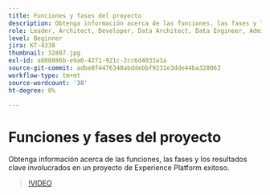 ```yaml
---
title: Funciones y fases del proyecto
description: Obtenga información acerca de las funciones, las fases y los resultados clave involucrados en un proyecto de Experience Platform exitoso.
role: Leader, Architect, Developer, Data Architect, Data Engineer, Admin, User
level: Beginner
jira: KT-4338
thumbnail: 32807.jpg
exl-id: a800886b-e9a6-4271-921c-2cc6d4033a1a
source-git-commit: adbe8f4476340abddebbf9231e3dde44ba328063
workflow-type: tm+mt
source-wordcount: '38'
ht-degree: 0%

---
```


# Funciones y fases del proyecto

Obtenga información acerca de las funciones, las fases y los resultados clave involucrados en un proyecto de Experience Platform exitoso.

>[!VIDEO](https://video.tv.adobe.com/v/32807?quality=12&learn=on)

